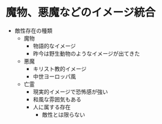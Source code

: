 # 魔物、悪魔などのイメージ統合
- 敵性存在の種類
  - 魔物
    - 物語的なイメージ
    - 昨今は野生動物のようなイメージが出てきた
  - 悪魔
    - キリスト教的イメージ
    - 中世ヨーロッパ風
  - 亡霊
    - 現実的イメージで恐怖感が強い
    - 和風な雰囲気もある
    - 人に属する存在
      - 敵性とは限らない
